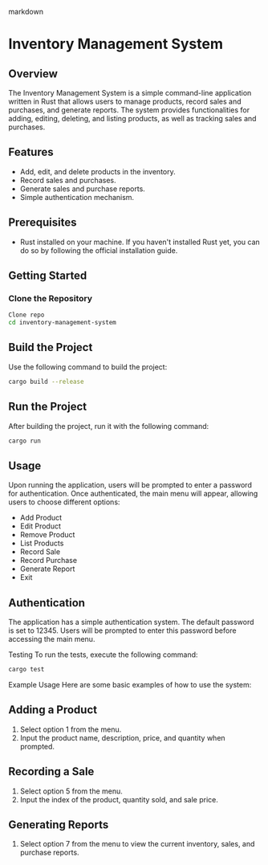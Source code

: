 markdown

# Inventory Management System

## Overview

The Inventory Management System is a simple command-line application written in Rust that allows users to manage products, record sales and purchases, and generate reports. The system provides functionalities for adding, editing, deleting, and listing products, as well as tracking sales and purchases.

## Features

- Add, edit, and delete products in the inventory.
- Record sales and purchases.
- Generate sales and purchase reports.
- Simple authentication mechanism.

## Prerequisites

- Rust installed on your machine. If you haven't installed Rust yet, you can do so by following the official installation guide.

## Getting Started

### Clone the Repository

```bash
Clone repo
cd inventory-management-system
```

## Build the Project

Use the following command to build the project:

```bash
cargo build --release
```

## Run the Project

After building the project, run it with the following command:

```bash
cargo run
```

## Usage

Upon running the application, users will be prompted to enter a password for authentication. Once authenticated, the main menu will appear, allowing users to choose different options:

- Add Product
- Edit Product
- Remove Product
- List Products
- Record Sale
- Record Purchase
- Generate Report
- Exit

## Authentication

The application has a simple authentication system. The default password is set to 12345. Users will be prompted to enter this password before accessing the main menu.

Testing
To run the tests, execute the following command:

```bash
cargo test
```

Example Usage
Here are some basic examples of how to use the system:

## Adding a Product

1. Select option 1 from the menu.
2. Input the product name, description, price, and quantity when prompted.

## Recording a Sale

1. Select option 5 from the menu.
2. Input the index of the product, quantity sold, and sale price.

## Generating Reports

1. Select option 7 from the menu to view the current inventory, sales, and purchase reports.
